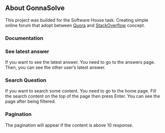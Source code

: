 ## About GonnaSolve
This project was builded for the Software House task. Creating simple online forum that adopt between [Quora](https://quora.com) and [StackOverflow](https://stackoverflow.com) concept.

### Documentation

### See latest answer
If you want to see the latest answer. You need to go to the answers page. Then, you can see the other user’s latest answer.

### Search Question
If you want to search some content. You need to go to the home page. Fill the search content on the top of the page then press Enter. You can see the page after being filtered.

### Pagination
The pagination will appear if the content is above 10 response.
